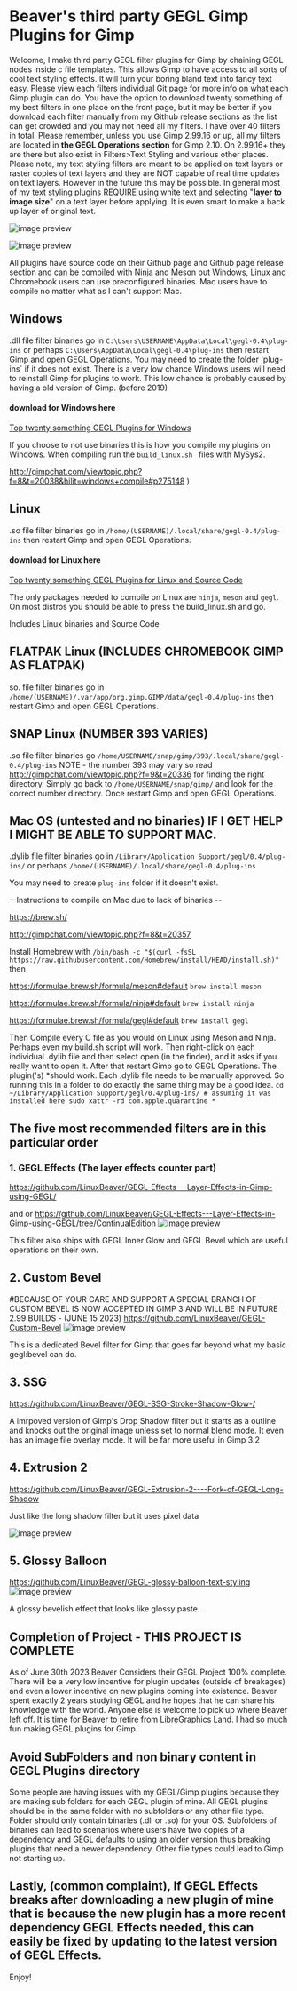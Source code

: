 Beaver's third party GEGL Gimp Plugins for Gimp
=========
Welcome, I make third party GEGL filter plugins for Gimp by chaining GEGL nodes inside c file templates. This allows Gimp to have access to all sorts of cool text styling effects. It will turn your boring bland text into fancy text easy. Please view each filters individual Git page for more info on what each Gimp plugin can do. You have the option to download twenty something of my best filters in one place on the front page, but it may be better if you download each filter manually from my Github release sections as the list can get crowded and you may not need all my filters. I have over 40 filters in total. Please remember, unless you use Gimp 2.99.16 or up, all my filters are located in **the GEGL Operations section** for Gimp 2.10. On 2.99.16+ they are there but also exist in Filters>Text Styling and various other places. Please note, my text styling filters are meant to be applied on text layers or raster copies of text layers and they are NOT capable of real time updates on text layers. However in the future this may be possible. In general most of my text styling plugins REQUIRE using white text and selecting "**layer to image size**" on a text layer before applying. It is even smart to make a back up layer of original text.

![image preview](text.png  )


![image preview](styles.png  )


All plugins have source code on their Github page and Github page release section and can be compiled with Ninja and Meson but Windows, Linux and Chromebook users can use preconfigured binaries. Mac users have to compile no matter what as I can't support Mac.

## Windows
.dll file filter binaries go in `C:\Users\USERNAME\AppData\Local\gegl-0.4\plug-ins` or perhaps `C:\Users\AppData\Local\gegl-0.4\plug-ins` then restart Gimp and open GEGL Operations.
You may need to create the folder 'plug-ins` if it does not exist. 
There is a very low chance Windows users will need to reinstall Gimp for plugins to work. This low chance is probably caused by having a old version of Gimp. (before 2019)


#### download for Windows here
[Top twenty something GEGL Plugins for Windows](https://cdn.discordapp.com/attachments/402851569692966914/1136076410830721165/windows_top_twenty_gegl_plugins.zip
)

If you choose to not use binaries this is how you compile my plugins on Windows. When compiling run the `build_linux.sh ` files with MySys2.

http://gimpchat.com/viewtopic.php?f=8&t=20038&hilit=windows+compile#p275148
)
  
## Linux 
.so file filter binaries go in `/home/(USERNAME)/.local/share/gegl-0.4/plug-ins` then restart Gimp and open GEGL Operations. 
#### download for Linux here
[Top twenty something GEGL Plugins for Linux and Source Code](https://cdn.discordapp.com/attachments/402851569692966914/1136076411308875816/linux_top_twenty_gegl_plugins.zip) 

 The only packages needed to compile on Linux are `ninja`, `meson` and `gegl`. On most distros you should be able to press the build_linux.sh and go.

Includes Linux binaries and Source Code 

## FLATPAK Linux (INCLUDES CHROMEBOOK GIMP AS FLATPAK) 
  so. file filter binaries go in `/home/(USERNAME)/.var/app/org.gimp.GIMP/data/gegl-0.4/plug-ins` then restart Gimp and open GEGL Operations. 
  
  ## SNAP Linux (NUMBER 393 VARIES)
  .so file filter binaries go `/home/USERNAME/snap/gimp/393/.local/share/gegl-0.4/plug-ins` NOTE - the number 393 may vary so read http://gimpchat.com/viewtopic.php?f=9&t=20336 
  for finding the right directory. Simply go back to `/home/USERNAME/snap/gimp/` and look for the correct number directory.  Once restart Gimp and open GEGL Operations.
  
## Mac OS (untested and no binaries) IF I GET HELP I MIGHT BE ABLE TO SUPPORT MAC.

.dylib file filter binaries go in `/Library/Application Support/gegl/0.4/plug-ins/`
or perhaps `/home/(USERNAME)/.local/share/gegl-0.4/plug-ins`

You may need to create `plug-ins` folder if it doesn't exist.

--Instructions to compile on Mac due to lack of binaries  --

https://brew.sh/

http://gimpchat.com/viewtopic.php?f=8&t=20357

Install Homebrew with `/bin/bash -c "$(curl -fsSL https://raw.githubusercontent.com/Homebrew/install/HEAD/install.sh)"`
then

https://formulae.brew.sh/formula/meson#default
`brew install meson`

https://formulae.brew.sh/formula/ninja#default
`brew install ninja`

https://formulae.brew.sh/formula/gegl#default
 `brew install gegl`
  
  Then Compile every C file as you would on Linux using Meson and Ninja. Perhaps even my build.sh script will work.
Then right-click on each individual .dylib file and then select open (in the finder), and it asks if you really want to open it. After that restart Gimp
go to GEGL Operations. The plugin('s) *should work.  Each .dylib file needs to be manually approved. So running this in a folder to do exactly the same thing 
may be a good idea. `cd ~/Library/Application Support/gegl/0.4/plug-ins/ # assuming it was installed here
sudo xattr -rd com.apple.quarantine *`
  
  ## The five most recommended filters are in this particular order 
  
### 1. GEGL Effects (The layer effects counter part)
https://github.com/LinuxBeaver/GEGL-Effects---Layer-Effects-in-Gimp-using-GEGL/ 

and or 
https://github.com/LinuxBeaver/GEGL-Effects---Layer-Effects-in-Gimp-using-GEGL/tree/ContinualEdition
  ![image preview](effects4.png )  
  
  This filter also ships with GEGL Inner Glow and GEGL Bevel which are useful operations on their own.
  
## 2. Custom Bevel
#BECAUSE OF YOUR CARE AND SUPPORT A SPECIAL BRANCH OF CUSTOM BEVEL IS NOW ACCEPTED IN GIMP 3 AND WILL BE IN FUTURE 2.99 BUILDS - (JUNE 15 2023)
https://github.com/LinuxBeaver/GEGL-Custom-Bevel
  ![image preview](framed_GEGL3.png )
 
 This is a dedicated Bevel filter for Gimp that goes far beyond what my basic gegl:bevel can do.
  
## 3. SSG
https://github.com/LinuxBeaver/GEGL-SSG-Stroke-Shadow-Glow-/

A imrpoved version of Gimp's Drop Shadow filter but it starts as a outline and knocks out the original image unless set to normal blend mode. It even has an image file overlay mode. It will be far more useful in Gimp 3.2
  
  
## 4. Extrusion 2 
https://github.com/LinuxBeaver/GEGL-Extrusion-2----Fork-of-GEGL-Long-Shadow
 
   Just like the long shadow filter but it uses pixel data
   
![image preview](extrusion2.png  )

  
## 5. Glossy Balloon
https://github.com/LinuxBeaver/GEGL-glossy-balloon-text-styling
  ![image preview]( yellow_ballon.jpg )
  
  
  A glossy bevelish effect that looks like glossy paste.


  ## Completion of Project - THIS PROJECT IS COMPLETE
  As of June 30th 2023 Beaver Considers their GEGL Project 100% complete. There will be a very low incentive for plugin updates (outside of breakages) and even a lower incentive on new plugins coming into existence. Beaver spent exactly 2 years studying GEGL and he hopes that he can share his knowledge with the world. Anyone else is welcome to pick up where Beaver left off. It is time for Beaver to retire from LibreGraphics Land. I had so much fun making GEGL plugins for Gimp.


## Avoid SubFolders and non binary content in GEGL Plugins directory
Some people are having issues with my GEGL/Gimp plugins because they are making sub folders for each GEGL plugin of mine. All GEGL plugins should be in the same folder with no subfolders or any other file type. Folder should only contain binaries (.dll or .so) for your OS. Subfolders of binaries can lead to scenarios where users have two copies of a dependency and GEGL defaults to using an older version thus breaking plugins that need a newer dependency. Other file types could lead to Gimp not starting up.

## Lastly, (common complaint), If GEGL Effects breaks after downloading a new plugin of mine that is because the new plugin has a more recent dependency GEGL Effects needed, this can easily be fixed  by updating to the latest version of GEGL Effects.
  
  Enjoy!
  

